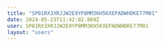 ```yaml
---
title: "SP01RX3XRJJW2E9YP8MM3KH5KXEPADWHDKE77M01"
date: 2024-05-23T11:42:02.869Z
user: SP01RX3XRJJW2E9YP8MM3KH5KXEPADWHDKE77M01
layout: "users"
---
```

    